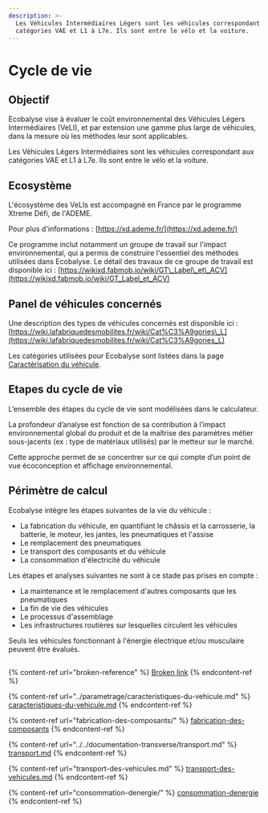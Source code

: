 ```yaml
---
description: >-
  Les Véhicules Intermédiaires Légers sont les véhicules correspondant aux
  catégories VAE et L1 à L7e. Ils sont entre le vélo et la voiture.
---
```


# Cycle de vie

## Objectif

Ecobalyse vise à évaluer le coût environnemental des Véhicules Légers Intermédiaires (VeLI), et par extension une gamme plus large de véhicules, dans la mesure où les méthodes leur sont applicables.

Les Véhicules Légers Intermédiaires sont les véhicules correspondant aux catégories VAE et L1 à L7e. Ils sont entre le vélo et la voiture.

## Ecosystème

L'écosystème des VeLIs est accompagné en France par le programme Xtreme Défi, de l'ADEME.

Pour plus d'informations : [https://xd.ademe.fr/](https://xd.ademe.fr/)

Ce programme inclut notamment un groupe de travail sur l'impact environnemental, qui a permis de construire l'essentiel des méthodes utilisées dans Ecobalyse. Le détail des travaux de ce groupe de travail est disponible ici : [https://wikixd.fabmob.io/wiki/GT\_Label\_et\_ACV](https://wikixd.fabmob.io/wiki/GT_Label_et_ACV)

## Panel de véhicules concernés

Une description des types de véhicules concernés est disponible ici : [https://wiki.lafabriquedesmobilites.fr/wiki/Cat%C3%A9gories\_L](https://wiki.lafabriquedesmobilites.fr/wiki/Cat%C3%A9gories_L)

Les catégories utilisées pour Ecobalyse sont listées dans la page [Caractérisation du véhicule](../parametrage/caracteristiques-du-vehicule.md).

## Etapes du cycle de vie

L’ensemble des étapes du cycle de vie sont modélisées dans le calculateur.

La profondeur d’analyse est fonction de sa contribution à l’impact environnemental global du produit et de la maîtrise des paramètres métier sous-jacents (ex : type de matériaux utilisés) par le metteur sur le marché.

Cette approche permet de se concentrer sur ce qui compte d’un point de vue écoconception et affichage environnemental.

## Périmètre de calcul

Ecobalyse intègre les étapes suivantes de la vie du véhicule :&#x20;

* La fabrication du véhicule, en quantifiant le châssis et la carrosserie, la batterie, le moteur, les jantes, les pneumatiques et l'assise
* Le remplacement des pneumatiques
* Le transport des composants et du véhicule
* La consommation d'électricité du véhicule

Les étapes et analyses suivantes ne sont à ce stade pas prises en compte :

* La maintenance et le remplacement d'autres composants que les pneumatiques
* La fin de vie des véhicules
* Le processus d'assemblage
* Les infrastructures routières sur lesquelles circulent les véhicules

Seuls les véhicules fonctionnant à l'énergie électrique et/ou musculaire peuvent être évalués.

##

{% content-ref url="broken-reference" %}
[Broken link](broken-reference)
{% endcontent-ref %}

{% content-ref url="../parametrage/caracteristiques-du-vehicule.md" %}
[caracteristiques-du-vehicule.md](../parametrage/caracteristiques-du-vehicule.md)
{% endcontent-ref %}

{% content-ref url="fabrication-des-composants/" %}
[fabrication-des-composants](fabrication-des-composants/)
{% endcontent-ref %}

{% content-ref url="../../documentation-transverse/transport.md" %}
[transport.md](../../documentation-transverse/transport.md)
{% endcontent-ref %}

{% content-ref url="transport-des-vehicules.md" %}
[transport-des-vehicules.md](transport-des-vehicules.md)
{% endcontent-ref %}

{% content-ref url="consommation-denergie/" %}
[consommation-denergie](consommation-denergie/)
{% endcontent-ref %}

